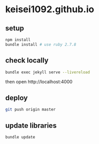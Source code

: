 # keisei1092.github.io

## setup

```sh
npm install
bundle install # use ruby 2.7.8
```

## check locally

```sh
bundle exec jekyll serve --livereload
```

then open http://localhost:4000

## deploy

```sh
git push origin master
```

## update libraries

```sh
bundle update
```
